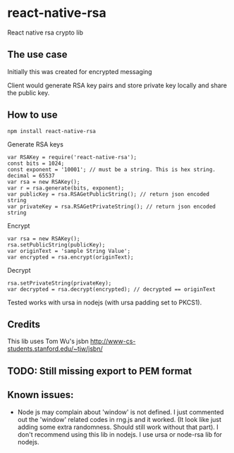 # react-native-rsa
React native rsa crypto lib

## The use case
Initially this was created for encrypted messaging

Client would generate RSA key pairs and store private key locally and share the public key.

## How to use


```
npm install react-native-rsa
```
Generate RSA keys
```
var RSAKey = require('react-native-rsa');
const bits = 1024;
const exponent = '10001'; // must be a string. This is hex string. decimal = 65537
var rsa = new RSAKey();
var r = rsa.generate(bits, exponent);
var publicKey = rsa.RSAGetPublicString(); // return json encoded string
var privateKey = rsa.RSAGetPrivateString(); // return json encoded string
```

Encrypt

```
var rsa = new RSAKey();
rsa.setPublicString(publicKey);
var originText = 'sample String Value';
var encrypted = rsa.encrypt(originText);
```

Decrypt
```
rsa.setPrivateString(privateKey);
var decrypted = rsa.decrypt(encrypted); // decrypted == originText
```

Tested works with ursa in nodejs (with ursa padding set to PKCS1).

## Credits
This lib uses Tom Wu's jsbn http://www-cs-students.stanford.edu/~tjw/jsbn/

## TODO: Still missing export to PEM format

## Known issues:
* Node js may complain about 'window' is not defined. I just commented out the 'window' related codes in rng.js and it worked. (It look like just adding some extra randomness. Should still work without that part). I don't recommend using this lib in nodejs. I use ursa or node-rsa lib for nodejs.
